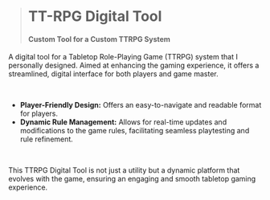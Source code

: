 > # TT-RPG Digital Tool 
> #### Custom Tool for a Custom TTRPG System

A digital tool for a Tabletop Role-Playing Game (TTRPG) system that I personally designed. Aimed at enhancing the gaming experience, it offers a streamlined, digital interface for both players and game master.

<br>

- **Player-Friendly Design:** Offers an easy-to-navigate and readable format for players.
- **Dynamic Rule Management:** Allows for real-time updates and modifications to the game rules, facilitating seamless playtesting and rule refinement.

<br>

This TTRPG Digital Tool is not just a utility but a dynamic platform that evolves with the game, ensuring an engaging and smooth tabletop gaming experience.
